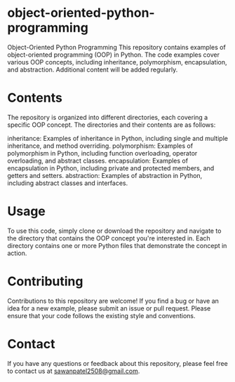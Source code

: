 # object-oriented-python-programming

Object-Oriented Python Programming
This repository contains examples of object-oriented programming (OOP) in Python. The code examples cover various OOP concepts, including inheritance, polymorphism, encapsulation, and abstraction. Additional content will be added regularly.

# Contents
The repository is organized into different directories, each covering a specific OOP concept. The directories and their contents are as follows:

inheritance: Examples of inheritance in Python, including single and multiple inheritance, and method overriding.
polymorphism: Examples of polymorphism in Python, including function overloading, operator overloading, and abstract classes.
encapsulation: Examples of encapsulation in Python, including private and protected members, and getters and setters.
abstraction: Examples of abstraction in Python, including abstract classes and interfaces.

# Usage
To use this code, simply clone or download the repository and navigate to the directory that contains the OOP concept you're interested in. Each directory contains one or more Python files that demonstrate the concept in action.

# Contributing
Contributions to this repository are welcome! If you find a bug or have an idea for a new example, please submit an issue or pull request. Please ensure that your code follows the existing style and conventions.

# Contact
If you have any questions or feedback about this repository, please feel free to contact us at sawanpatel2508@gmail.com.
